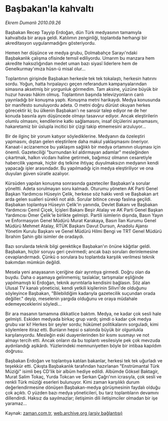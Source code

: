 # Başbakan'la kahvaltı

*Ekrem Dumanlı 2010.09.26*

<td class="columnist-detail">
<p>Başbakan Recep Tayyip Erdoğan, dün Türk medyasının tamamıyla kahvaltıda bir araya geldi. Katılımın zenginliği, toplantıda herhangi bir akreditasyon uygulanmadığını gösteriyordu.</p>
<p>
<div id="haberMetinDiv">
<p>Hemen her düşünce ve medya grubu, Dolmabahçe Sarayı'ndaki Başbakanlık çalışma ofisinde temsil ediliyordu. Umarım bu manzara hem akredite haksızlığından medet uman bazı siyasî liderlere hem de Genelkurmay'ımıza hüsn-ü misal olur...
<p> Toplantının girişinde Başbakan herkesle tek tek tokalaştı, herkesin hatırını sordu. Yoğun, hatta hırpalayıcı geçen referandum kampanyalarından simasına aksetmiş bir yorgunluk görmedim. Tam aksine, yüzüne büyük bir huzur havası hâkim olmuş. Toplantının başında televizyonların canlı yayınladığı bir konuşma yaptı. Konuşma metni harikaydı. Medya konusunda bir manifesto sunuluyordu adeta. O metni doğru dürüst okuyan herkes görecektir ki; bu ülkenin Başbakan'ı ne sansür talep ediyor ne de her konuda basınla aynı düşüncede olmayı tasavvur ediyor. Ancak eleştirilerin olumlu olmasını, kendilerine katkı sağlamasını, insaf ölçülerini aşmamasını, hakaretamiz bir üslupla incitici bir çizgi takip etmemesini arzuluyor...
<p>Bir de ilginç bir yorum katıyor söylediklerine. Medyanın da özeleştiri yapmasını, dıştan gelen eleştirilere daha makul yaklaşmasını öneriyor. Kanaat-i acizanemce bu yaklaşım sağlıklı bir medya ortamının oluşması için önemli. Gazeteciliği "burnundan kıl aldırmayan adamlar" mesleğinden çıkartmak, halkın vicdanı haline getirmek, bağımsız olmanın cesaretiyle habercilik yapmak, hiçbir dış telkine ihtiyaç duyulmaksızın medyanın kendi yapacağı işler arasındadır. Bu yapılmadığı için medya eleştiriliyor ve ona duyulan güven süratle azalıyor.
<p>Kürsüden yapılan konuşma sonrasında gazeteciler Başbakan'a sorular yöneltti. Adeta sorulmayan soru kalmadı. Oturumu yöneten AK Parti Genel Başkan Yardımcısı Hüseyin Çelik, herkese söz hakkı verdi ve Başbakan art arda gelen sualleri sürekli not aldı. Sorular bitince cevap faslına geçildi. Başbakan toplantıya Hüseyin Çelik'in yanında, Devlet Bakanı ve Başbakan Yardımcısı Cemil Çiçek, İçişleri Bakanı Beşir Atalay ve AK Parti Genel Başkan Yardımcısı Ömer Çelik'le birlikte gelmişti. Partili isimlerin dışında, Basın Yayın ve Enformasyon Genel Müdürü Murat Karakaya, Basın İlan Kurumu Genel Müdürü Mehmet Atalay, RTÜK Başkanı Davut Dursun, Anadolu Ajansı Yönetim Kurulu Başkanı ve Genel Müdürü Hilmi Bengi ve TRT Genel Müdürü İbrahim Şahin gibi isimler de oradaydı.
<p>Bazı sorularda teknik bilgi gerektikçe Başbakan'ın önüne kâğıtlar geldi. Başbakan, hiçbir soruyu geri çevirmedi; ancak bazı soruları derinlemesine cevaplandırmadı. Çünkü o sorulara bu toplantıda karşılık verilmesi teknik bakımdan mümkün değildi.
<p>Mesela yeni anayasanın içeriğine dair ayrıntıya girmedi. Doğru olan da buydu. Daha o aşamaya gelinmemiş; taslaklar, tartışmalar eşliğinde yapılmamıştı ki Erdoğan, teknik ayrıntılarla kendisini bağlasın. Söz alan Ulusal TV kanalı yöneticisi, kendi yetkili kişilerinin Silivri'de olduğunu söyleyince Başbakan, "Bilebildiğim kadarıyla gazetecilik suçundan orada değiller." deyip, meselenin yargıda olduğunu ve oraya müdahale edemeyeceklerini söyledi...
<p>Bir ara masanın tamamına dikkatlice baktım. Medya, ne kadar çok sesli hale gelmişti. Eskiden medyada birkaç grup vardı; şimdi o kadar çok medya grubu var ki! Herkes bir şeyler sordu; hükümet politikalarını sorguladı, kimi söylemlere itiraz etti. Bunların hepsi o salonda büyük bir olgunlukla karşılanıyordu. Mesleğin eski duayenlerinden bir kısmı susmayı ve not almayı tercih etti. Ancak onların da bu toplantı vesilesiyle pek çok mevzuda aydınlandığı aşikârdı. Yüzlerindeki memnuniyetten böyle bir intibaa kapıldım doğrusu.
<p> Başbakan Erdoğan ve toplantıya katılan bakanlar, herkesi tek tek uğurladı ve teşekkür etti. Çıkışta Başbakanlık tarafından hazırlanan "Enstrümantal Türk Müziği" isimli beş CD'lik bir albüm hediye edildi. Albümde Göksel Baktagir, Murat Salim Tokaç, Yurda Tokcan ve Serkan Çağrı'nın icrasıyla, çok sesli ve renkli Türk müziği eserleri bulunuyor. Kimi zaman karşılıklı durum değerlendirmesine dönüşen Başbakan-medya görüşmesinin faydalı olduğu çok açıktı. O yüzden bazı medya yöneticileri, bu tarz toplantıların devamını dillendirdi. Haksız da sayılmazlar; iletişimin dili iletişimciler olmadan bir işe yaramaz...</p></p></p></p></p></p></p></p></div>
</p>
<a href="http://web.archive.org/web/20101224021716/mailto:e.dumanli@zaman.com.tr">
</a></td>

Kaynak: [zaman.com.tr](http://zaman.com.tr/yazar.do?yazino=1032154), [web.archive.org (arşiv bağlantısı)](http://web.archive.org/web/20101224021716/http://zaman.com.tr/yazar.do?yazino=1032154)
